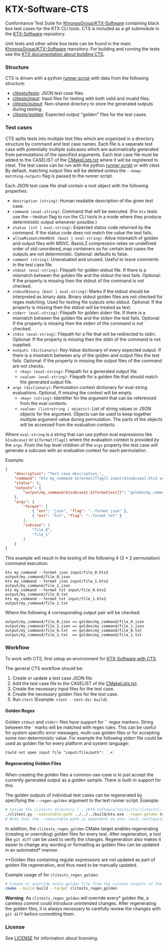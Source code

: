 <!-- Copyright 2022-2023 The Khronos Group Inc. -->
<!-- Copyright 2022-2023 RasterGrid Kft. -->
<!-- SPDX-License-Identifier: Apache-2.0 -->


# KTX-Software-CTS

Conformance Test Suite for [KhronosGroup/KTX-Software](https://github.com/KhronosGroup/KTX-Software)
containing black box test cases for the KTX CLI tools. CTS is included as a git submodule in the [KTX-Software](https://github.com/KhronosGroup/KTX-Software) repository. 

Unit tests and other white box tests can be found in the main
[KhronosGroup/KTX-Software](https://github.com/KhronosGroup/KTX-Software) repository.
For building and running the tests see the [KTX documentation about building CTS](https://github.com/KhronosGroup/KTX-Software/blob/main/BUILDING.md).

### Structure

CTS is driven with a python [runner script](clitests/clitest.py) with data from the following structure:
- [clitests/tests](clitests/tests): JSON test case files.
- [clitests/input](clitests/input): Input files for testing with both valid and invalid files.
- [clitests/output](clitests/output): Non-shared directory to store the generated outputs during testing.
- [clitests/golden](clitests/golden): Expected output "golden" files for the test cases.


### Test cases

CTS splits tests into multiple test files which are organized in a directory structure by command and test case names.
Each file is a separate test case with potentially multiple subcases which are automatically generated from
permutations of the specified arguments.
Each test case file must be added to the CASELIST of the [CMakeLists.txt](clitests/CMakeLists.txt)
where it will be registered to ctest.
The test cases can be run with the python [runner script](clitests/clitest.py) or with ctest.
By default, matching output files will be deleted unless the `--keep-matching-outputs` flag is passed to the runner script.

Each JSON test case file shall contain a root object with the following properties:
- `description (string)`: Human readable description of the given test case.
- `command (eval-string)`: Command that will be executed. (For `ktx` tests use the --testrun flag to run the CLI tools
in a mode where they produce deterministic output whenever possible.)
- `status (int | eval-string)`: Expected status code returned by the command. If the status code does not match the value the test fails.
- `allowMismatchOnMSVC (bool | eval-string)`: Allow mismatch of golden and output files with MSVC.
BasisLZ compression relies on undefined order of std::unordered_map containers so for certain test
cases the outputs are not deterministic. Optional: defaults to false.
- `comment (string)`: Unevaluated and unused. Useful to leave comments in the test case file.
- `stdout (eval-string)`: Filepath for golden stdout file. 
If there is a mismatch between the golden file and the stdout the test fails.
Optional: If the property is missing then the stdout of the command is not checked.
- `stdoutBinary (bool | eval-string)`: Marks if the stdout should be interpreted as binary data.
Binary stdout golden files are not checked for regex matching. Used for testing file outputs onto stdout.
Optional: If the property is missing then the stdout will be treated as text.
- `stderr (eval-string)`: Filepath for golden stderr file. 
If there is a mismatch between the golden file and the stderr the test fails.
Optional: If the property is missing then the stderr of the command is not checked.
- `stdin (eval-string)`: Filepath for a file that will be redirected to stdin.
Optional: If the property is missing then the stdin of the command is not supplied.
- `outputs (dictionary)`: Key-Value dictionary of every expected output.
If there is a mismatch between any of the golden and output files the test fails.
Optional: If the property is missing the output files of the command are not checks.
    - `<key> (eval-string)`: Filepath for a generated output file.
    - `<value> (eval-string)`: Filepath for a golden file that should match the generated output file.
- `args (dictionary)`: Permutation context dictionary for eval-string evaluations. Optional, If missing the context will be empty.
    - `<key> (string)`: Identifier for the argument that can be referenced from the eval contexts.
    - `<value> (list<string | object>)`: List of string values or JSON objects for the argument. Objects can be used
to keep together multiple argument value during permutation. The parts of the objects will be accessed from the evaluation contexts.

Where `eval-string` is a string that can use python eval expressions like `${subcase}` or `${format[flag]}`
where the evaluation context is provided by the `args`. From the top level children of the `args` property the test case 
will generate a subcase with an evaluation context for each permutation.

Example:
```json
{
    "description": "Test case description.",
    "command": "ktx my_command ${format[flag]} input/${subcase}.ktx2 output/my_command/${subcase}.${format[ext]}",
    "status": 0,
    "outputs": {
        "output/my_command/${subcase}.${format[ext]}": "golden/my_command/${subcase}.${format[ext]}"
    },
    "args": {
        "format": [
            { "ext": "json", "flag": "--format json" },
            { "ext": "txt", "flag": "--format txt" }
        ],
        "subcase": [
            "file_0",
            "file_1"
        ]
    }
}
```
This example will result in the testing of the following 4 (2 * 2 permutation) command execution:
```
ktx my_command --format json input/file_0.ktx2 output/my_command/file_0.json
ktx my_command --format json input/file_1.ktx2 output/my_command/file_1.json
ktx my_command --format txt input/file_0.ktx2 output/my_command/file_0.txt
ktx my_command --format txt input/file_1.ktx2 output/my_command/file_1.txt
```
Where the following 4 corresponding output pair will be checked:
```
output/my_command/file_0.json == golden/my_command/file_0.json
output/my_command/file_1.json == golden/my_command/file_1.json
output/my_command/file_0.txt  == golden/my_command/file_0.txt
output/my_command/file_1.txt  == golden/my_command/file_1.txt
```


### Workflow

To work with CTS, first setup an environment for [KTX-Software with CTS](https://github.com/KhronosGroup/KTX-Software/blob/main/BUILDING.md#Conformance-Test-Suite).

The general CTS workflow should be:
1. Create or update a test case JSON file.
2. Add the test case file to the CASELIST of the [CMakeLists.txt](clitests/CMakeLists.txt).
3. Create the necessary input files for the test case.
4. Create the necessary golden files for the test case.
5. Run `ctest` (Example: `ctest --test-dir build`).

#### Golden Regex

Golden `stdout` and `stderr` files have support for `` regex markers.
String between the ` marks will be matched with regex rules.
This can be useful for system specific error messages, 
multi-use golden files or for accepting some non-deterministic value.
For example the following stderr file
could be used as golden file for every platform and system language:
```
Could not open input file "input/file/path": `.+`
```

#### Regenerating Golden Files

When creating the golden files a common use-case is to just accept the currently generated output
as a golden sample. There is built-in support for this. 

The golden outputs of individual test cases can be regenerated by specifying the `--regen-golden` argument to 
the test runner script. 
Example:
```bash
# Inside the clitests directory (.../KTX-Software/tests/cts/clitests):
./clitest.py --executable-path ../../../build/ktx.exe --regen-golden tests/info/help.json
# Note that the --executable-path is dependent on your local configuration and can be different
```
In addition, the `clitests_regen_golden` CMake target enables regenerating (creating or overriding) 
golden files for every test.
After regeneration, a tool like `git diff` can be used to verify the changes.
Regeneration also makes it easier to change any wording or formatting as golden files can be updated
in an automated* manner.

**Golden files containing regular expressions are not updated as part of golden file regeneration,
and thus need to be manually updated.

Example usage of for `clitests_regen_golden`:
```bash
# Create or override every golden file from the current outputs of the program
cmake --build build --target clitests_regen_golden
```
**Warning**: As `clitests_regen_golden` will override every* golden file, a careless commit could introduce
unintended changes. After regenerating the golden files, it is always necessary to carefully review the changes
with `git diff` before committing them.

### License

See [LICENSE](LICENSE.md) for information about licensing.
